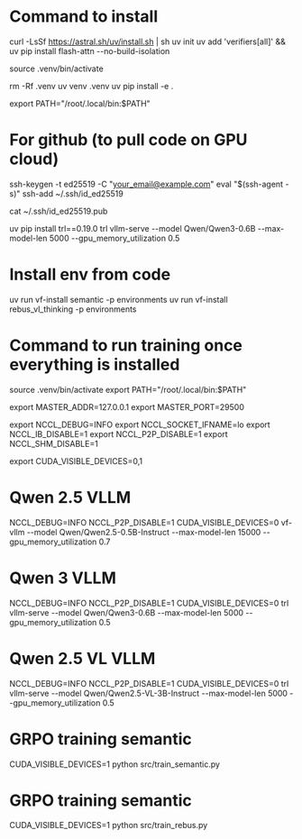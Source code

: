 # Command to install

curl -LsSf https://astral.sh/uv/install.sh | sh
uv init
uv add 'verifiers[all]' && uv pip install flash-attn --no-build-isolation

source .venv/bin/activate

rm -Rf .venv
uv venv .venv
uv pip install -e .

export PATH="/root/.local/bin:$PATH"

# For github (to pull code on GPU cloud)

ssh-keygen -t ed25519 -C "your_email@example.com"
eval "$(ssh-agent -s)"
ssh-add ~/.ssh/id_ed25519

cat ~/.ssh/id_ed25519.pub

uv pip install trl==0.19.0
trl vllm-serve --model Qwen/Qwen3-0.6B --max-model-len 5000 --gpu_memory_utilization 0.5

# Install env from code

uv run vf-install semantic -p environments
uv run vf-install rebus_vl_thinking -p environments

# Command to run training once everything is installed 

source .venv/bin/activate
export PATH="/root/.local/bin:$PATH"

export MASTER_ADDR=127.0.0.1
export MASTER_PORT=29500

export NCCL_DEBUG=INFO
export NCCL_SOCKET_IFNAME=lo
export NCCL_IB_DISABLE=1
export NCCL_P2P_DISABLE=1
export NCCL_SHM_DISABLE=1 

export CUDA_VISIBLE_DEVICES=0,1

# Qwen 2.5 VLLM
NCCL_DEBUG=INFO NCCL_P2P_DISABLE=1 CUDA_VISIBLE_DEVICES=0 vf-vllm --model Qwen/Qwen2.5-0.5B-Instruct --max-model-len 15000 --gpu_memory_utilization 0.7

# Qwen 3 VLLM
NCCL_DEBUG=INFO NCCL_P2P_DISABLE=1 CUDA_VISIBLE_DEVICES=0 trl vllm-serve --model Qwen/Qwen3-0.6B --max-model-len 5000 --gpu_memory_utilization 0.5

# Qwen 2.5 VL VLLM
NCCL_DEBUG=INFO NCCL_P2P_DISABLE=1 CUDA_VISIBLE_DEVICES=0 trl vllm-serve --model Qwen/Qwen2.5-VL-3B-Instruct --max-model-len 5000 --gpu_memory_utilization 0.5

# GRPO training semantic
CUDA_VISIBLE_DEVICES=1 python src/train_semantic.py

# GRPO training semantic
CUDA_VISIBLE_DEVICES=1 python src/train_rebus.py